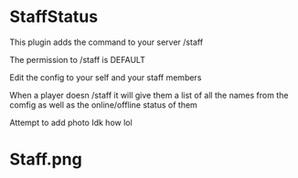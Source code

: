 # StaffStatus

This plugin adds the command to your server /staff

The permission to /staff is DEFAULT 

Edit the config to your self and your staff members

When a player doesn /staff it will give them a list of all the names from the comfig as well as the online/offline status of them

Attempt to add photo 
Idk how lol

# Staff.png
